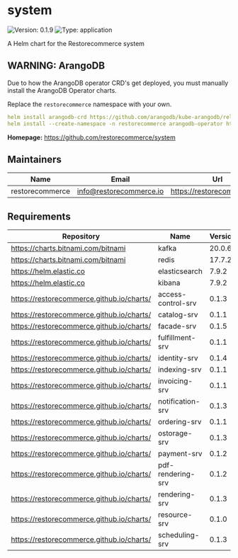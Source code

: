 # system

![Version: 0.1.9](https://img.shields.io/badge/Version-0.1.9-informational?style=flat-square) ![Type: application](https://img.shields.io/badge/Type-application-informational?style=flat-square)

A Helm chart for the Restorecommerce system

## WARNING: ArangoDB

Due to how the ArangoDB operator CRD's get deployed, you must manually install the ArangoDB Operator charts.

Replace the `restorecommerce` namespace with your own.

```yaml
helm install arangodb-crd https://github.com/arangodb/kube-arangodb/releases/download/1.1.5/kube-arangodb-crd-1.1.5.tgz
helm install --create-namespace -n restorecommerce arangodb-operator https://github.com/arangodb/kube-arangodb/releases/download/1.1.5/kube-arangodb-1.1.5.tgz
```

**Homepage:** <https://github.com/restorecommerce/system>

## Maintainers

| Name | Email | Url |
| ---- | ------ | --- |
| restorecommerce | info@restorecommerce.io | https://restorecommerce.io/ |

## Requirements

| Repository | Name | Version |
|------------|------|---------|
| https://charts.bitnami.com/bitnami | kafka | 20.0.6 |
| https://charts.bitnami.com/bitnami | redis | 17.7.2 |
| https://helm.elastic.co | elasticsearch | 7.9.2 |
| https://helm.elastic.co | kibana | 7.9.2 |
| https://restorecommerce.github.io/charts/ | access-control-srv | 0.1.3 |
| https://restorecommerce.github.io/charts/ | catalog-srv | 0.1.1 |
| https://restorecommerce.github.io/charts/ | facade-srv | 0.1.5 |
| https://restorecommerce.github.io/charts/ | fulfillment-srv | 0.1.1 |
| https://restorecommerce.github.io/charts/ | identity-srv | 0.1.4 |
| https://restorecommerce.github.io/charts/ | indexing-srv | 0.1.1 |
| https://restorecommerce.github.io/charts/ | invoicing-srv | 0.1.1 |
| https://restorecommerce.github.io/charts/ | notification-srv | 0.1.3 |
| https://restorecommerce.github.io/charts/ | ordering-srv | 0.1.1 |
| https://restorecommerce.github.io/charts/ | ostorage-srv | 0.1.3 |
| https://restorecommerce.github.io/charts/ | payment-srv | 0.1.2 |
| https://restorecommerce.github.io/charts/ | pdf-rendering-srv | 0.1.2 |
| https://restorecommerce.github.io/charts/ | rendering-srv | 0.1.3 |
| https://restorecommerce.github.io/charts/ | resource-srv | 0.1.0 |
| https://restorecommerce.github.io/charts/ | scheduling-srv | 0.1.3 |